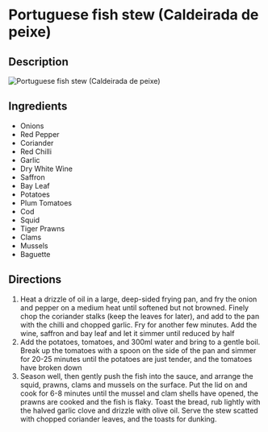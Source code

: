 # Portuguese fish stew (Caldeirada de peixe)

## Description
![Portuguese fish stew (Caldeirada de peixe)](https://www.themealdb.com/images/media/meals/do7zps1614349775.jpg "Portuguese fish stew (Caldeirada de peixe)")

## Ingredients
- Onions
- Red Pepper
- Coriander
- Red Chilli
- Garlic
- Dry White Wine
- Saffron
- Bay Leaf
- Potatoes
- Plum Tomatoes
- Cod
- Squid
- Tiger Prawns
- Clams
- Mussels
- Baguette

## Directions
1. Heat a drizzle of oil in a large, deep-sided frying pan, and fry the onion and pepper on a medium heat until softened but not browned. Finely chop the coriander stalks (keep the leaves for later), and add to the pan with the chilli and chopped garlic. Fry for another few minutes. Add the wine, saffron and bay leaf and let it simmer until reduced by half
2. Add the potatoes, tomatoes, and 300ml water and bring to a gentle boil. Break up the tomatoes with a spoon on the side of the pan and simmer for 20-25 minutes until the potatoes are just tender, and the tomatoes have broken down
3. Season well, then gently push the fish into the sauce, and arrange the squid, prawns, clams and mussels on the surface. Put the lid on and cook for 6-8 minutes until the mussel and clam shells have opened, the prawns are cooked and the fish is flaky. Toast the bread, rub lightly with the halved garlic clove and drizzle with olive oil. Serve the stew scatted with chopped coriander leaves, and the toasts for dunking.
